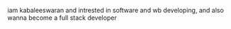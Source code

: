 iam kabaleeswaran and intrested in software and wb  developing, and also wanna become a full stack developer 
